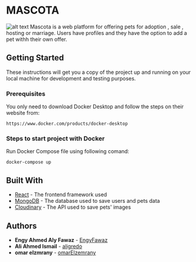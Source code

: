 # MASCOTA
![alt text](https://res.cloudinary.com/mascota/image/upload/v1543845163/mascotaBig.png)
Mascota is a web platform for offering pets for adoption , sale , hosting or marriage. Users have profiles and they have the option to add a pet withh their own offer.

## Getting Started
These instructions will get you a copy of the project up and running on your local machine for development and testing purposes.

### Prerequisites
You only need to download Docker Desktop and follow the steps on their website from: 
```
https://www.docker.com/products/docker-desktop
```

### Steps to start project with Docker

Run Docker Compose file using following comand:
```
docker-compose up
```

## Built With

* [React](https://reactjs.org/docs/getting-started.html) - The frontend framework used
* [MongoDB](https://docs.mongodb.com/) - The database used to save users and pets data 
* [Cloudinary](https://cloudinary.com/) - The API used to save pets' images

## Authors

* **Engy Ahmed Aly Fawaz** - [EngyFawaz](https://github.com/EngyFawaz)
* **Ali Ahmed Ismail** - [aligredo](https://github.com/aligredo)
* **omar elzmrany** - [omarElzemrany](https://github.com/omarElzemrany)
